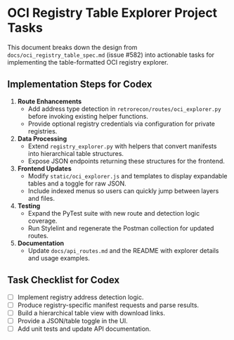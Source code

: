 # OCI Registry Table Explorer Project Tasks

This document breaks down the design from `docs/oci_registry_table_spec.md` (issue #582) into actionable tasks for implementing the table-formatted OCI registry explorer.

## Implementation Steps for Codex
1. **Route Enhancements**
   - Add address type detection in `retrorecon/routes/oci_explorer.py` before invoking existing helper functions.
   - Provide optional registry credentials via configuration for private registries.
2. **Data Processing**
   - Extend `registry_explorer.py` with helpers that convert manifests into hierarchical table structures.
   - Expose JSON endpoints returning these structures for the frontend.
3. **Frontend Updates**
   - Modify `static/oci_explorer.js` and templates to display expandable tables and a toggle for raw JSON.
   - Include indexed menus so users can quickly jump between layers and files.
4. **Testing**
   - Expand the PyTest suite with new route and detection logic coverage.
   - Run Stylelint and regenerate the Postman collection for updated routes.
5. **Documentation**
   - Update `docs/api_routes.md` and the README with explorer details and usage examples.

## Task Checklist for Codex
- [ ] Implement registry address detection logic.
- [ ] Produce registry-specific manifest requests and parse results.
- [ ] Build a hierarchical table view with download links.
- [ ] Provide a JSON/table toggle in the UI.
- [ ] Add unit tests and update API documentation.
